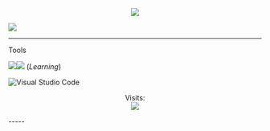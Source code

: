   <p align="center">
    <img src="https://readme-typing-svg.demolab.com?font=IMPACT&weight=1&size=35&duration=2000&pause=1000&color=00DDF7&random=false&width=530&height=100&lines=Yo+Im+Azuu+A+Python+Programmer;And+A+Roblox+Scripter;My+Discord%3Aimjustazuu0">
  </p>











<img src="https://github.com/dekrypted/dekrypted/blob/output/github-contribution-grid-snake-dark.svg#gh-dark-mode-only">

 
----- 
Tools

![](https://skillicons.dev/icons?i=py)![](https://skillicons.dev/icons?i=html,css) (*Learning*)


![Visual Studio Code](https://img.shields.io/badge/VisualStudioCode-0078d7.svg?style=for-the-badge&logo=visual-studio-code&logoColor=white) 



<p align="center"> 
  Visits:<br>
  <img src="https://komarev.com/ghpvc/?username=Azuuu1&style=for-the-badge"/>
</p>
-----


